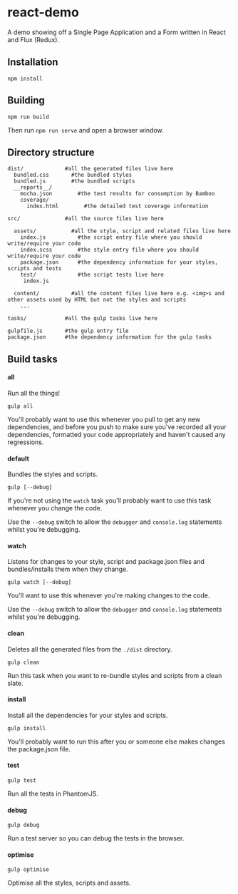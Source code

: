 # react-demo

A demo showing off a Single Page Application and a Form written in React and Flux (Redux).

## Installation

    npm install

## Building

    npm run build

Then run `npm run serve` and open a browser window.

## Directory structure

    dist/             #all the generated files live here
      bundled.css       #the bundled styles
      bundled.js        #the bundled scripts
      __reports__/
        mocha.json        #the test results for consumption by Bamboo
        coverage/
          index.html        #the detailed test coverage information

    src/              #all the source files live here

      assets/           #all the style, script and related files live here
        index.js          #the script entry file where you should write/require your code
        index.scss        #the style entry file where you should write/require your code
        package.json      #the dependency information for your styles, scripts and tests
        test/             #the script tests live here
         index.js

      content/          #all the content files live here e.g. <img>s and other assets used by HTML but not the styles and scripts
        ...

    tasks/            #all the gulp tasks live here

    gulpfile.js       #the gulp entry file
    package.json      #the dependency information for the gulp tasks

## Build tasks

#### all

Run all the things!

    gulp all

You'll probably want to use this whenever you pull to get any new dependencies, and before you push to make sure you've
recorded all your dependencies, formatted your code appropriately and haven't caused any regressions.

#### default

Bundles the styles and scripts.

    gulp [--debug]

If you're not using the `watch` task you'll probably want to use this task whenever you change the code.

Use the `--debug` switch to allow the `debugger` and `console.log` statements whilst you're debugging.

#### watch

Listens for changes to your style, script and package.json files and bundles/installs them when they change.

    gulp watch [--debug]

You'll want to use this whenever you're making changes to the code.

Use the `--debug` switch to allow the `debugger` and `console.log` statements whilst you're debugging.

#### clean

Deletes all the generated files from the `./dist` directory.

    gulp clean

Run this task when you want to re-bundle styles and scripts from a clean slate.

#### install

Install all the dependencies for your styles and scripts.

    gulp install

You'll probably want to run this after you or someone else makes changes the package.json file.

#### test

    gulp test

Run all the tests in PhantomJS.

#### debug

    gulp debug

Run a test server so you can debug the tests in the browser.

#### optimise

    gulp optimise

Optimise all the styles, scripts and assets.
